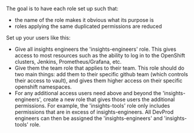 The goal is to have each role set up such that:
* the name of the role makes it obvious what its purpose is
* roles applying the same duplicated permissions are reduced


Set up your users like this:

* Give all insights engineers the 'insights-engineers' role. This gives access to most resources such as the ability to log in to the OpenShift clusters, Jenkins, Prometheus/Grafana, etc.
* Give them the team role that applies to their team. This role should do two main things: add them to their specific github team (which controls their access to vault), and gives them higher access on their specific openshift namespaces.
* For any additional access users need above and beyond the 'insights-engineers', create a new role that gives those users the additional permissions. For example, the 'insights-tools' role only includes permissions that are in excess of insights-engineers. All DevProd engineers can then be assigned the 'insights-engineers' and 'insights-tools' role.
